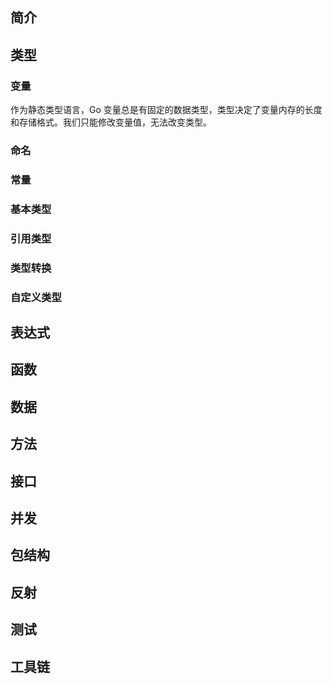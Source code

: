 ## 简介
## 类型
### 变量
作为静态类型语言，Go 变量总是有固定的数据类型，类型决定了变量内存的长度和存储格式。我们只能修改变量值，无法改变类型。
### 命名
### 常量
### 基本类型
### 引用类型
### 类型转换
### 自定义类型
## 表达式

## 函数

## 数据

## 方法

## 接口

## 并发

## 包结构

## 反射

## 测试

## 工具链